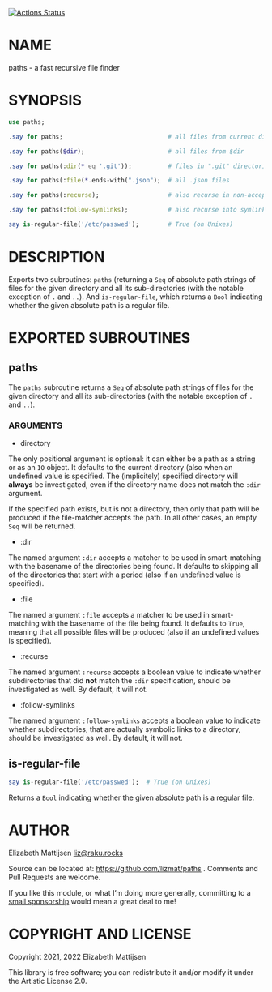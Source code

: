 [![Actions Status](https://github.com/lizmat/paths/workflows/test/badge.svg)](https://github.com/lizmat/paths/actions)

NAME
====

paths - a fast recursive file finder

SYNOPSIS
========

```raku
use paths;

.say for paths;                             # all files from current directory

.say for paths($dir);                       # all files from $dir

.say for paths(:dir(* eq '.git'));          # files in ".git" directories

.say for paths(:file(*.ends-with(".json");  # all .json files

.say for paths(:recurse);                   # also recurse in non-accepted dirs

.say for paths(:follow-symlinks);           # also recurse into symlinked dirs

say is-regular-file('/etc/passwed');        # True (on Unixes)
```

DESCRIPTION
===========

Exports two subroutines: `paths` (returning a `Seq` of absolute path strings of files for the given directory and all its sub-directories (with the notable exception of `.` and `..`). And `is-regular-file`, which returns a `Bool` indicating whether the given absolute path is a regular file.

EXPORTED SUBROUTINES
====================

paths
-----

The `paths` subroutine returns a `Seq` of absolute path strings of files for the given directory and all its sub-directories (with the notable exception of `.` and `..`).

### ARGUMENTS

  * directory

The only positional argument is optional: it can either be a path as a string or as an `IO` object. It defaults to the current directory (also when an undefined value is specified. The (implicitely) specified directory will **always** be investigated, even if the directory name does not match the `:dir` argument.

If the specified path exists, but is not a directory, then only that path will be produced if the file-matcher accepts the path. In all other cases, an empty `Seq` will be returned.

  * :dir

The named argument `:dir` accepts a matcher to be used in smart-matching with the basename of the directories being found. It defaults to skipping all of the directories that start with a period (also if an undefined value is specified).

  * :file

The named argument `:file` accepts a matcher to be used in smart-matching with the basename of the file being found. It defaults to `True`, meaning that all possible files will be produced (also if an undefined values is specified).

  * :recurse

The named argument `:recurse` accepts a boolean value to indicate whether subdirectories that did **not** match the `:dir` specification, should be investigated as well. By default, it will not.

  * :follow-symlinks

The named argument `:follow-symlinks` accepts a boolean value to indicate whether subdirectories, that are actually symbolic links to a directory, should be investigated as well. By default, it will not.

is-regular-file
---------------

```raku
say is-regular-file('/etc/passwed');  # True (on Unixes)
```

Returns a `Bool` indicating whether the given absolute path is a regular file.

AUTHOR
======

Elizabeth Mattijsen <liz@raku.rocks>

Source can be located at: https://github.com/lizmat/paths . Comments and Pull Requests are welcome.

If you like this module, or what I’m doing more generally, committing to a [small sponsorship](https://github.com/sponsors/lizmat/) would mean a great deal to me!

COPYRIGHT AND LICENSE
=====================

Copyright 2021, 2022 Elizabeth Mattijsen

This library is free software; you can redistribute it and/or modify it under the Artistic License 2.0.

